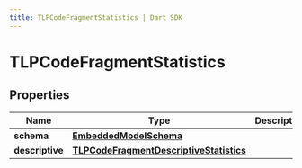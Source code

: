 ```yaml
---
title: TLPCodeFragmentStatistics | Dart SDK
---
```


# TLPCodeFragmentStatistics

## Properties
Name | Type | Description | Notes
------------ | ------------- | ------------- | -------------
**schema** | [**EmbeddedModelSchema**](EmbeddedModelSchema) |  | [optional] 
**descriptive** | [**TLPCodeFragmentDescriptiveStatistics**](TLPCodeFragmentDescriptiveStatistics) |  | [optional] 


